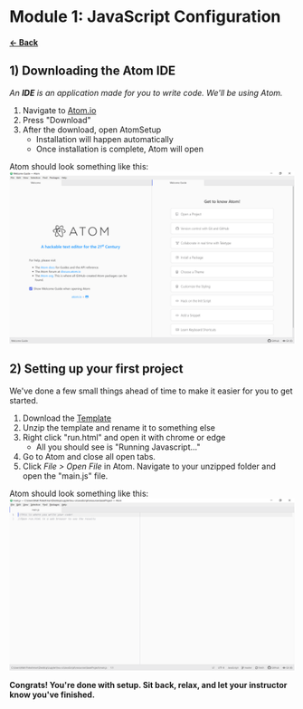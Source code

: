 # __Module 1: JavaScript Configuration__
#### [&larr; Back](README.md)

## 1) Downloading the Atom IDE
_An __IDE__ is an application made for you to write code. We'll be using Atom._
1. Navigate to [Atom.io](https://atom.io/)
2. Press "Download"
3. After the download, open AtomSetup
    * Installation will happen automatically
    * Once installation is complete, Atom will open

Atom should look something like this:
![Atom IDE](resources/jsconfig-1.PNG)

## 2) Setting up your first project
We've done a few small things ahead of time to make it easier for you to get started.
1. Download the [Template](https://github.com/Situs84/lwu-cs/raw/master/JavaScript/resources/LWU-CS%20Template.zip)
2. Unzip the template and rename it to something else
3. Right click "run.html" and open it with chrome or edge
    * All you should see is "Running Javascript..."
4. Go to Atom and close all open tabs.
5. Click _File > Open File_ in Atom. Navigate to your unzipped folder and open the "main.js" file.

Atom should look something like this:
![Atom IDE](resources/jsconfig-2.PNG)

__Congrats! You're done with setup. Sit back, relax, and let your instructor know you've finished.__